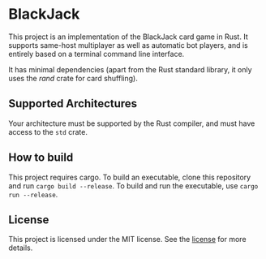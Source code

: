 # BlackJack 
This project is an implementation of the BlackJack card game in Rust. It supports same-host multiplayer as well as automatic bot players, and is entirely based on a terminal command line interface.

It has minimal dependencies (apart from the Rust standard library, it only uses the *rand* crate for card shuffling).

## Supported Architectures

Your architecture must be supported by the Rust compiler, and must have access to the `std` crate.

## How to build

This project requires cargo. To build an executable, clone this repository and run `cargo build --release`. To build and run the executable, use `cargo run --release`.

## License

This project is licensed under the MIT license. See the [license](LICENSE.md) for more details.